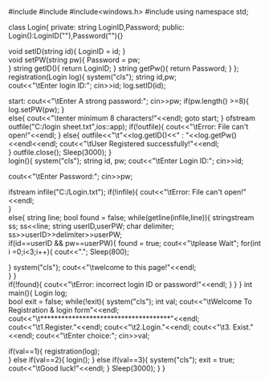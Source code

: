 

#include<iostream>
#include<fstream>
#include<windows.h>
#include<sstream>
using namespace std;

class Login{
	private:
		string LoginID,Password;
    public:
	    Login():LoginID(""),Password(""){}

void setID(string id){
LoginID = id;
}	    
void setPW(string pw){
Password = pw;	
}
string getID(){
	return LoginID;
}
string getPw(){
	return Password;
}
};
registration(Login log){
	system("cls");
string id,pw;	
cout<<"\tEnter login ID:";
cin>>id;
log.setID(id);

start:
cout<<"\tEnter A strong password:";
cin>>pw;
if(pw.length() >=8){
log.setPW(pw);
}	
else{
cout<<"\tenter minimum 8 characters!"<<endl;
goto start;	
}
ofstream outfile("C:/login sheet.txt",ios::app);
if(!outfile){
	cout<<"\tError: File can't open!"<<endl;
}
else{
outfile<<"\t"<<log.getID()<<" : "<<log.getPw()<<endl<<endl;
cout<<"\tUser Registered successfully!"<<endl;	
}
outfile.close();
Sleep(3000);
}	
login(){
system("cls");
string id, pw;
cout<<"\tEnter Login ID:";
cin>>id;

cout<<"\tEnter Password:";
cin>>pw;

ifstream infile("C:/Login.txt");
if(!infile){
cout<<"\tError: File can't open!"<<endl;	
}	
else{
string line;
bool found = false;
while(getline(infile,line)){
stringstream ss;
ss<<line;
string userID,userPW;
char delimiter;
ss>>userID>>delimiter>>userPW;	
if(id==userID && pw==userPW){
found = true;
cout<<"\tplease Wait";
for(int i =0;i<3;i++){
	cout<<".";
Sleep(800);
	
}
system("cls");
cout<<"\twelcome to this page!"<<endl;	
}
}	
if(!found){
	cout<<"\tError: incorrect login ID or password!"<<endl;
}
}
}
int main(){
Login log;	
bool exit = false;
while(!exit){
system("cls");
int val;
cout<<"\tWelcome To Registration & login form"<<endl;
cout<<"\t*************************************"<<endl;
cout<<"\t1.Register."<<endl;
cout<<"\t2.Login."<<endl;
cout<<"\t3. Exist."<<endl;
cout<<"\tEnter choice:";
cin>>val;


if(val==1){
registration(log);	
}
else if(val==2){
	login();
}
else if(val==3){
	system("cls");
	exit = true;
	cout<<"\tGood luck!"<<endl;
}
Sleep(3000);
}
}	    
	    
				
